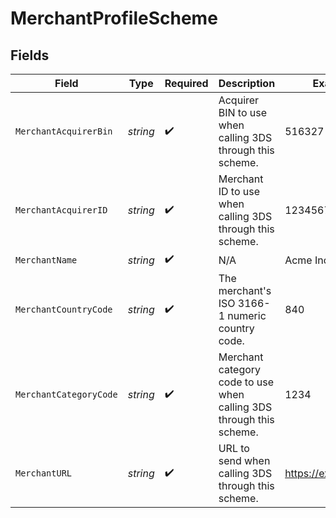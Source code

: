 # MerchantProfileScheme


## Fields

| Field                                                               | Type                                                                | Required                                                            | Description                                                         | Example                                                             |
| ------------------------------------------------------------------- | ------------------------------------------------------------------- | ------------------------------------------------------------------- | ------------------------------------------------------------------- | ------------------------------------------------------------------- |
| `MerchantAcquirerBin`                                               | *string*                                                            | :heavy_check_mark:                                                  | Acquirer BIN to use when calling 3DS through this scheme.           | 516327                                                              |
| `MerchantAcquirerID`                                                | *string*                                                            | :heavy_check_mark:                                                  | Merchant ID to use when calling 3DS through this scheme.            | 123456789012345                                                     |
| `MerchantName`                                                      | *string*                                                            | :heavy_check_mark:                                                  | N/A                                                                 | Acme Inc.                                                           |
| `MerchantCountryCode`                                               | *string*                                                            | :heavy_check_mark:                                                  | The merchant's ISO 3166-1 numeric country code.                     | 840                                                                 |
| `MerchantCategoryCode`                                              | *string*                                                            | :heavy_check_mark:                                                  | Merchant category code to use when calling 3DS through this scheme. | 1234                                                                |
| `MerchantURL`                                                       | *string*                                                            | :heavy_check_mark:                                                  | URL to send when calling 3DS through this scheme.                   | https://example.com                                                 |